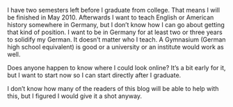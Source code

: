 I have two semesters left before I graduate from college. That means I will be finished in May 2010. Afterwards I want to teach English or American history somewhere in Germany, but I don’t know how I can go about getting that kind of position. I want to be in Germany for at least two or three years to solidify my German. It doesn’t matter who I teach. A Gymnasium (German high school equivalent) is good or a university or an institute would work as well.

Does anyone happen to know where I could look online? It’s a bit early for it, but I want to start now so I can start directly after I graduate.

I don’t know how many of the readers of this blog will be able to help with this, but I figured I would give it a shot anyway.